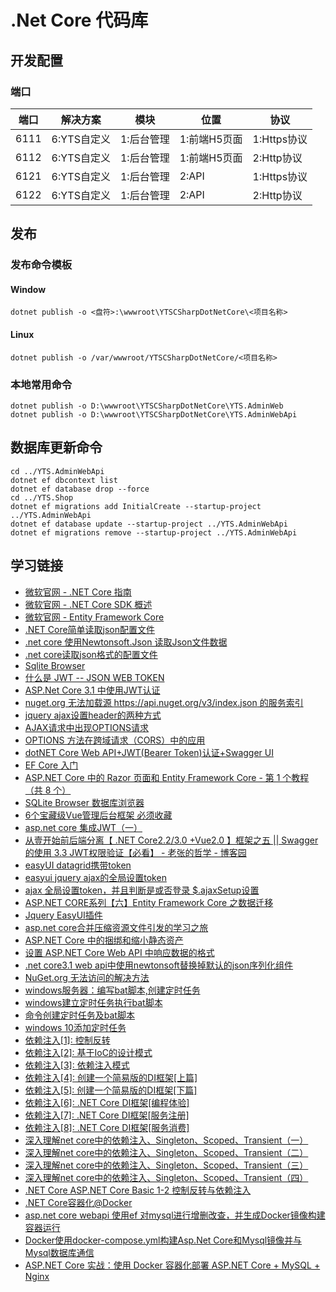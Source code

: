 # .Net Core 代码库

## 开发配置

### 端口

| 端口 | 解决方案 | 模块 | 位置 | 协议 |
| --- | --- | --- | --- | --- |
| 6111 | 6:YTS自定义 | 1:后台管理 | 1:前端H5页面 | 1:Https协议 |
| 6112 | 6:YTS自定义 | 1:后台管理 | 1:前端H5页面 | 2:Http协议 |
| 6121 | 6:YTS自定义 | 1:后台管理 | 2:API | 1:Https协议 |
| 6122 | 6:YTS自定义 | 1:后台管理 | 2:API | 2:Http协议 |

## 发布

### 发布命令模板

#### Window

```shell
dotnet publish -o <盘符>:\wwwroot\YTSCSharpDotNetCore\<项目名称>
```

#### Linux

```shell
dotnet publish -o /var/wwwroot/YTSCSharpDotNetCore/<项目名称>
```

### 本地常用命令

```shell
dotnet publish -o D:\wwwroot\YTSCSharpDotNetCore\YTS.AdminWeb
dotnet publish -o D:\wwwroot\YTSCSharpDotNetCore\YTS.AdminWebApi
```

## 数据库更新命令

```shell
cd ../YTS.AdminWebApi
dotnet ef dbcontext list
dotnet ef database drop --force
cd ../YTS.Shop
dotnet ef migrations add InitialCreate --startup-project ../YTS.AdminWebApi
dotnet ef database update --startup-project ../YTS.AdminWebApi
dotnet ef migrations remove --startup-project ../YTS.AdminWebApi
```

## 学习链接

* [微软官网 - .NET Core 指南](https://docs.microsoft.com/zh-cn/dotnet/core/)
* [微软官网 - .NET Core SDK 概述](https://docs.microsoft.com/zh-cn/dotnet/core/sdk)
* [微软官网 - Entity Framework Core](https://docs.microsoft.com/zh-cn/ef/core/)
* [.NET Core简单读取json配置文件](https://www.jb51.net/article/137517.htm)
* [.net core 使用Newtonsoft.Json 读取Json文件数据](https://blog.csdn.net/liwan09/article/details/102952990)
* [.net core读取json格式的配置文件](https://www.cnblogs.com/dotnet261010/p/10172961.html)
* [Sqlite Browser](https://sqlitebrowser.org/)
* [什么是 JWT -- JSON WEB TOKEN](https://www.jianshu.com/p/576dbf44b2ae)
* [ASP.Net Core 3.1 中使用JWT认证](https://www.cnblogs.com/liuww/p/12177272.html)
* [nuget.org 无法加载源 https://api.nuget.org/v3/index.json 的服务索引](https://www.cnblogs.com/shapaozi/archive/2017/10/31/7764469.html)
* [jquery ajax设置header的两种方式](https://blog.csdn.net/shjavadown/article/details/51213342)
* [AJAX请求中出现OPTIONS请求](https://www.cnblogs.com/wanghuijie/p/preflighted_request.html)
* [OPTIONS 方法在跨域请求（CORS）中的应用](https://blog.csdn.net/qizhiqq/article/details/71171916)
* [dotNET Core Web API+JWT(Bearer Token)认证+Swagger UI](https://blog.csdn.net/qq_35904166/article/details/84591227)
* [EF Core 入门](https://docs.microsoft.com/zh-cn/ef/core/get-started/?tabs=netcore-cli)
* [ASP.NET Core 中的 Razor 页面和 Entity Framework Core - 第 1 个教程（共 8 个）](https://docs.microsoft.com/zh-cn/aspnet/core/data/ef-rp/intro?view=aspnetcore-3.1&tabs=visual-studio-code)
* [SQLite Browser 数据库浏览器](https://sqlitebrowser.org/)
* [6个宝藏级Vue管理后台框架 必须收藏](https://zhuanlan.zhihu.com/p/91825869)
* [asp.net core 集成JWT（一）](https://www.cnblogs.com/7tiny/p/11012035.html)
* [从壹开始前后端分离【 .NET Core2.2/3.0 +Vue2.0 】框架之五 || Swagger的使用 3.3 JWT权限验证【必看】 - 老张的哲学 - 博客园](https://www.cnblogs.com/laozhang-is-phi/p/9511869.html#autoid-4-0-0)
* [easyUI datagrid携带token](https://blog.csdn.net/zcwforali/article/details/79866181)
* [easyui jquery ajax的全局设置token](https://blog.csdn.net/mutourenoo/article/details/84921154)
* [ajax 全局设置token，并且判断是或否登录 $.ajaxSetup设置](https://blog.csdn.net/qq_32674347/article/details/88415757)
* [ASP.NET CORE系列【六】Entity Framework Core 之数据迁移](https://www.cnblogs.com/shumin/p/8877297.html)
* [Jquery EasyUI插件](http://www.jeasyui.net/plugins)
* [asp.net core合并压缩资源文件引发的学习之旅](https://www.cnblogs.com/morang/p/7604612.html)
* [ASP.NET Core 中的捆绑和缩小静态资产](https://docs.microsoft.com/zh-cn/aspnet/core/client-side/bundling-and-minification?view=aspnetcore-3.1&tabs=netcore-cli)
* [设置 ASP.NET Core Web API 中响应数据的格式](https://docs.microsoft.com/zh-cn/aspnet/core/web-api/advanced/formatting?view=aspnetcore-3.1)
* [.net core3.1 web api中使用newtonsoft替换掉默认的json序列化组件](https://www.cnblogs.com/shapman/p/12232640.html)
* [NuGet.org 无法访问的解决方法](https://blog.csdn.net/weixin_34242819/article/details/85688216)
* [windows服务器：编写bat脚本,创建定时任务](https://blog.csdn.net/eyeofeagle/article/details/88992435)
* [windows建立定时任务执行bat脚本](https://blog.csdn.net/slibra_L/article/details/89227736)
* [命令创建定时任务及bat脚本](https://blog.csdn.net/qq_31176861/article/details/90901336)
* [windows 10添加定时任务](https://www.cnblogs.com/wensiyang0916/p/5773828.html)
* [依赖注入[1]: 控制反转](https://www.cnblogs.com/artech/p/net-core-di-01.html)
* [依赖注入[2]: 基于IoC的设计模式](https://www.cnblogs.com/artech/p/net-core-di-02.html)
* [依赖注入[3]: 依赖注入模式](https://www.cnblogs.com/artech/p/net-core-di-03.html)
* [依赖注入[4]: 创建一个简易版的DI框架[上篇]](https://www.cnblogs.com/artech/p/net-core-di-04.html)
* [依赖注入[5]: 创建一个简易版的DI框架[下篇]](https://www.cnblogs.com/artech/p/net-core-di-05.html)
* [依赖注入[6]: .NET Core DI框架[编程体验]](https://www.cnblogs.com/artech/p/net-core-di-06.html)
* [依赖注入[7]: .NET Core DI框架[服务注册]](https://www.cnblogs.com/artech/p/net-core-di-07.html)
* [依赖注入[8]: .NET Core DI框架[服务消费]](https://www.cnblogs.com/artech/p/net-core-di-08.html)
* [深入理解net core中的依赖注入、Singleton、Scoped、Transient（一）](https://www.cnblogs.com/gdsblog/p/8465101.html)
* [深入理解net core中的依赖注入、Singleton、Scoped、Transient（二）](https://www.cnblogs.com/gdsblog/p/8465109.html)
* [深入理解net core中的依赖注入、Singleton、Scoped、Transient（三）](https://www.cnblogs.com/gdsblog/p/8465113.html)
* [深入理解net core中的依赖注入、Singleton、Scoped、Transient（四）](https://www.cnblogs.com/gdsblog/p/8465401.html)
* [.NET Core ASP.NET Core Basic 1-2 控制反转与依赖注入](https://www.cnblogs.com/WarrenRyan/p/11444398.html)
* [.NET Core容器化@Docker](https://www.jianshu.com/p/23465dc86d3e)
* [asp.net core webapi 使用ef 对mysql进行增删改查，并生成Docker镜像构建容器运行](https://blog.csdn.net/weixin_30908649/article/details/97854371)
* [Docker使用docker-compose.yml构建Asp.Net Core和Mysql镜像并与Mysql数据库通信](https://my.oschina.net/u/4357854/blog/3566361)
* [ASP.NET Core 实战：使用 Docker 容器化部署 ASP.NET Core + MySQL + Nginx](https://www.cnblogs.com/danvic712/p/10566750.html)
